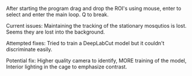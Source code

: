 After starting the program drag and drop the ROI's using mouse, enter to select and enter the main loop. Q to break. 

Current issues: Maintaining the tracking of the stationary mosqutios is lost. Seems they are lost into the background. 

Attempted fixes: Tried to train a DeepLabCut model but it couldn't discriminate easily. 

Potential fix: Higher quality camera to identify, MORE training of the model, Interior lighting in the cage to emphasize contrast. 
